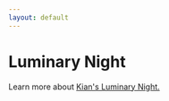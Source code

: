 ```yaml
---
layout: default
---
```



<div class="panel">
	<div>
    	<h1>Luminary Night</h1>
    	<p>Learn more about <a href="/luminary">Kian's Luminary Night.</a></p> 
   	</div>
</div>